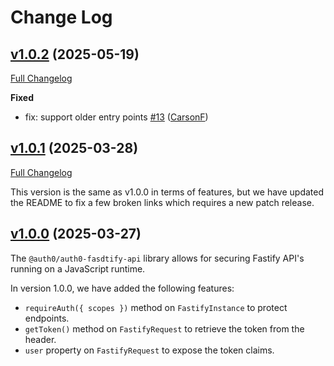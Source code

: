 # Change Log

## [v1.0.2](https://github.com/auth0/auth0-fastify/releases/tag/auth0-fastify-api-v1.0.2) (2025-05-19)
[Full Changelog](https://github.com/auth0/auth0-fastify/compare/auth0-fastify-api-v1.0.1...auth0-fastify-api-v1.0.2)

**Fixed**
- fix: support older entry points [#13](https://github.com/auth0/auth0-fastify/pull/13) ([CarsonF](https://github.com/CarsonF))

## [v1.0.1](https://github.com/auth0/auth0-fastify/releases/tag/auth0-fastify-api-v1.0.1) (2025-03-28)
[Full Changelog](https://github.com/auth0/auth0-fastify/compare/auth0-fastify-api-v1.0.0...auth0-fastify-api-v1.0.1)

This version is the same as v1.0.0 in terms of features, but we have updated the README to fix a few broken links which requires a new patch release.

## [v1.0.0](https://github.com/auth0/auth0-fastify/releases/tag/auth0-fastify-api-v1.0.0) (2025-03-27)

The `@auth0/auth0-fasdtify-api` library allows for securing Fastify API's running on a JavaScript runtime.

In version 1.0.0, we have added the following features:

- `requireAuth({ scopes })` method on `FastifyInstance` to protect endpoints.
- `getToken()` method on `FastifyRequest` to retrieve the token from the header.
- `user` property on `FastifyRequest` to expose the token claims.
